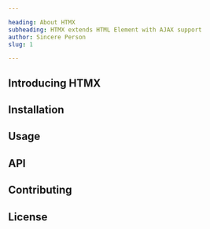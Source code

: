 ```yaml
---

heading: About HTMX
subheading: HTMX extends HTML Element with AJAX support
author: Sincere Person
slug: 1

---
```


## Introducing HTMX

## Installation

## Usage

## API

## Contributing

## License

